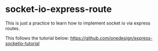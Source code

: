 # socket-io-express-route
This is just a practice to learn how to implement socket io via express routes.

This follows the tutorial below:
https://github.com/onedesign/express-socketio-tutorial
